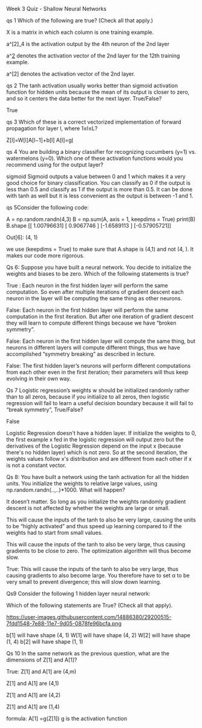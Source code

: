 Week 3 Quiz - Shallow Neural Networks


qs 1 Which of the following are true? (Check all that apply.)

X is a matrix in which each column is one training example.

a^[2]_4 is the activation output by the 4th neuron of the 2nd layer

a^[2](12) denotes the activation vector of the 2nd layer for the 12th training example.

a^[2] denotes the activation vector of the 2nd layer.


qs 2 The tanh activation usually works better than sigmoid activation function for hidden units because the mean of its output is closer to zero, and so it centers the data better for the next layer. True/False?

True

qs 3 Which of these is a correct vectorized implementation of forward propagation for layer l, where 1≤l≤L?

Z[l]=W[l]A[l−1]+b[l]
A[l]=g[l](Z[l])


qs 4 You are building a binary classifier for recognizing cucumbers (y=1) vs. watermelons (y=0). Which one of these activation functions would you recommend using for the output layer?

sigmoid
Sigmoid outputs a value between 0 and 1 which makes it a very good choice for binary classification. You can classify as 0 if the output is less than 0.5 and classify as 1 if the output is more than 0.5. It can be done with tanh as well but it is less convenient as the output is between -1 and 1.


qs 5Consider the following code:

A = np.random.randn(4,3)
B = np.sum(A, axis = 1, keepdims = True)
print(B)
B.shape
[[ 1.00796631]
 [ 0.9067746 ]
 [-1.6589113 ]
 [-0.57905721]]

Out[6]: (4, 1)

we use (keepdims = True) to make sure that A.shape is (4,1) and not (4, ). It makes our code more rigorous.


Qs 6: Suppose you have built a neural network. You decide to initialize the weights and biases to be zero. Which of the following statements is true?

True :  Each neuron in the first hidden layer will perform the same computation. So even after multiple iterations of gradient descent each neuron in the layer will be computing the same thing as other neurons.

False: Each neuron in the first hidden layer will perform the same computation in the first iteration. But after one iteration of gradient descent they will learn to compute different things because we have “broken symmetry”.

False: Each neuron in the first hidden layer will compute the same thing, but neurons in different layers will compute different things, thus we have accomplished “symmetry breaking” as described in lecture.

False: The first hidden layer’s neurons will perform different computations from each other even in the first iteration; their parameters will thus keep evolving in their own way.


Qs 7 Logistic regression’s weights w should be initialized randomly rather than to all zeros, because if you initialize to all zeros, then logistic regression will fail to learn a useful decision boundary because it will fail to “break symmetry”, True/False?

False

Logistic Regression doesn't have a hidden layer. If initialize the weights to 0, the first example x fed in the logistic regression will output zero but the derivatives of the Logistic Regression depend on the input x (because there's no hidden layer) which is not zero. So at the second iteration, the weights values follow x's distribution and are different from each other if x is not a constant vector.

Qs 8: You have built a network using the tanh activation for all the hidden units. You initialize the weights to relative large values, using np.random.randn(..,..)*1000. What will happen?

It doesn’t matter. So long as you initialize the weights randomly gradient descent is not affected by whether the weights are large or small.

This will cause the inputs of the tanh to also be very large, causing the units to be “highly activated” and thus speed up learning compared to if the weights had to start from small values.

This will cause the inputs of the tanh to also be very large, thus causing gradients to be close to zero. The optimization algorithm will thus become slow.

True:
This will cause the inputs of the tanh to also be very large, thus causing gradients to also become large. You therefore have to set α to be very small to prevent divergence; this will slow down learning.


Qs9  Consider the following 1 hidden layer neural network:


Which of the following statements are True? (Check all that apply).

https://user-images.githubusercontent.com/14886380/29200515-7fdd1548-7e88-11e7-9d05-0878fe96bcfa.png

b[1] will have shape (4, 1)
W[1] will have shape (4, 2)
W[2] will have shape (1, 4)
b[2] will have shape (1, 1)



Qs 10 In the same network as the previous question, what are the dimensions of Z[1] and A[1]?

True: Z[1] and A[1] are (4,m)

Z[1] and A[1] are (4,1)

Z[1] and A[1] are (4,2)

Z[1] and A[1] are (1,4)

formula: A[1] =g(Z[1]) g is the activation function











